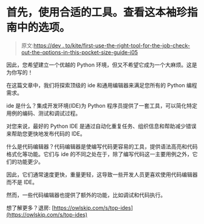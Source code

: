 # 首先，使用合适的工具。查看这本袖珍指南中的选项。

> 原文:[https://dev . to/kite/first-use-the-right-tool-for-the-job-check-out-the-options-in-this-pocket-size-guide-i05](https://dev.to/kite/first-use-the-right-tool-for-the-job-check-out-the-options-in-this-pocket-sized-guide-i05)

因此，您希望建立一个优越的 Python 环境，但又不希望它成为一个大麻烦。这是为你写的！

在这篇文章中，我们将探索顶级的 ide 和通用编辑器来满足您所有的 Python 编程需求。

ide 是什么？集成开发环境(IDE)为 Python 程序员提供了一套工具，可以简化特定用例的编码、测试和调试过程。

对您来说，最好的 Python IDE 是通过自动化重复任务、组织信息和帮助减少错误来帮助您更快地发布代码的 IDE。

什么是代码编辑器？代码编辑器是使编写代码更容易的工具，提供语法高亮和代码格式化等功能。它们与 ide 的不同之处在于，除了编写代码这一主要用例之外，它们的功能更少。

因此，它们通常速度更快，重量更轻，这导致一些开发人员更喜欢使用代码编辑器而不是 IDE。

然而，一些代码编辑器也提供了额外的功能，比如调试和代码执行。

想了解更多？退房:
[https://owlskip.com/s/top-ides](https://owlskip.com/s/top-ides)